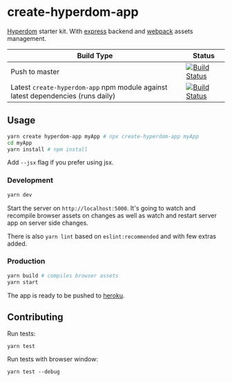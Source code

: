 # create-hyperdom-app

[Hyperdom](https://github.com/featurist/hyperdom) starter kit. With [express](https://expressjs.com/) backend and [webpack](https://webpack.js.org/) assets management.

Build Type | Status
------|------
Push to master | [![Build Status](https://semaphoreci.com/api/v1/featurist/create-hyperdom-app/branches/master/badge.svg)](https://semaphoreci.com/featurist/create-hyperdom-app)
Latest `create-hyperdom-app` npm module against latest dependencies (runs daily) | [![Build Status](https://travis-ci.org/featurist/create-hyperdom-app.svg?branch=master)](https://travis-ci.org/featurist/create-hyperdom-app)
 
## Usage

```bash
yarn create hyperdom-app myApp # npx create-hyperdom-app myApp
cd myApp
yarn install # npm install
```

Add `--jsx` flag if you prefer using jsx.

### Development

```bash
yarn dev
```

Start the server on `http://localhost:5000`. It's going to watch and recompile browser assets on changes as well as watch and restart server app on server side changes.

There is also `yarn lint` based on `eslint:recommended` and with few extras added.

### Production

```bash
yarn build # compiles browser assets
yarn start
```

The app is ready to be pushed to [heroku](https://www.heroku.com/).

## Contributing

Run tests:

```
yarn test
```

Run tests with browser window:

```
yarn test --debug
```
